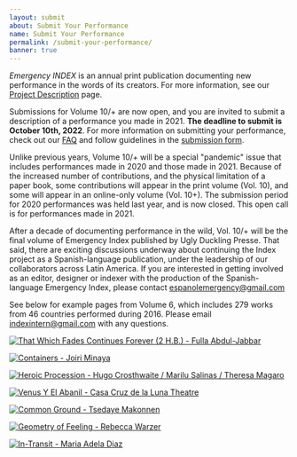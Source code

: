 ```yaml
---
layout: submit
about: Submit Your Performance
name: Submit Your Performance
permalink: /submit-your-performance/
banner: true
---
```


_Emergency INDEX_ is an annual print publication documenting new performance in the words of its creators. For more information, see our [Project Description](/about/project-description/) page.

Submissions for Volume 10/+ are now open, and you are invited to submit a description of a performance you made in 2021. **The deadline to submit is October 10th, 2022**. For more information on submitting your performance, check out our [FAQ](/submission-faq/) and follow guidelines in the [submission form](http://emergency-index-submission-ten-plus.glitch.me).

Unlike previous years, Volume 10/+ will be a special "pandemic" issue that includes performances made in 2020 and those made in 2021. Because of the increased number of contributions, and the physical limitation of a paper book, some contributions will appear in the print volume (Vol. 10), and some will appear in an online-only volume (Vol. 10+). The submission period for 2020 performances was held last year, and is now closed. This open call is for performances made in 2021.

After a decade of documenting performance in the wild, Vol. 10/+ will be the final volume of Emergency Index published by Ugly Duckling Presse. That said, there are exciting discussions underway about continuing the Index project as a Spanish-language publication, under the leadership of our collaborators across Latin America. If you are interested in getting involved as an editor, designer or indexer with the production of the Spanish-language Emergency Index, please contact [espanolemergency@gmail.com](mailto:espanolemergency@gmail.com)

See below for example pages from Volume 6, which includes 279 works from 46 countries performed during 2016. Please email [indexintern@gmail.com](mailto:indexintern@gmail.com) with any questions.


[![That Which Fades Continues Forever (2 H.B.) - Fulla Abdul-Jabbar](/assets/img/about/index-vol-6-that-which-fades-continues-forever.jpg "That Which Fades Continues Forever - Fulla Abdul-Jabbar")](/projects/2016/086-087)

[![Containers - Joiri Minaya](/assets/img/about/index-vol-6-containers.jpg "Containers - Joiri Minaya")](/projects/2016/168-169)

[![Heroic Procession - Hugo Crosthwaite / Marilu Salinas / Theresa Magaro](/assets/img/about/index-vol-6-heroic-procession.jpg "Heroic Procession - Hugo Crosthwaite / Marilu Salinas / Theresa Magaroe")](/projects/2016/094-095)

[![Venus Y El Abanil - Casa Cruz de la Luna Theatre](/assets/img/about/index-vol-6-venus-y-el-albancc83il.jpg "Venus Y El Abanil - Casa Cruz de la Luna Theatre")](/projects/2016/240-241)

[![Common Ground - Tsedaye Makonnen](/assets/img/about/index-vol-6-common-ground.jpg "Common Ground - Tsedaye Makonnen")](/projects/2016/396-397)

[![Geometry of Feeling - Rebecca Warzer](/assets/img/about/index-vol-6-geometry-of-feeling.jpg "Geometry of Feeling - Rebecca Warzer")](/projects/2016/418-419)

[![In-Transit - Maria Adela Diaz](/assets/img/about/index-vol-6-in-transit.jpg "In-Transit - Maria Adela Diaz")](/projects/2016/426-427)
